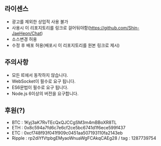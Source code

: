 ## 라이센스
* 광고를 제외한 상업적 사용 불가
* 사용시 이 리포지토리를 링크로 걸어둬야함(https://github.com/Shin-JaeHeon/Chat)
* 소스변경 허용
* 수정 후 배포 허용(배포시 이 리포지토리를 원본 링크로 제시)
## 주의사항
* 모든 IE에서 동작하지 않습니다.
* WebSocket이 필수로 요구 됩니다.
* ES6문법이 필수로 요구 됩니다.
* Node.js 6이상의 버전을 요구합니다.
## 후원(?)
* BTC : 1Kyj3aK7RvTEcQxQJCCgSM3m4mBBoXR8TL
* ETH : 0x8c594a7fd6c7e6cf2ce5bc6741d1f6ece599f437
* ETC : 0xcf748f93f041f909c0451aa507193110fa2143eb
* Ripple : rp2diYfVtpbgEMyaoWnuaWgFCAkqCAEg28 / tag : 1287739754
